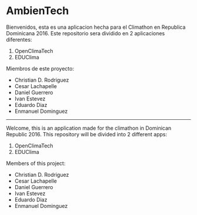 # AmbienTech

Bienvenidos, esta es una aplicacion hecha para el Climathon en Republica Dominicana 2016. Este repositorio sera dividido en 2 aplicaciones diferentes:
 1. OpenClimaTech
 2. EDUClima
 
Miembros de este proyecto:
  - Christian D. Rodriguez
  - Cesar Lachapelle
  - Daniel Guerrero
  - Ivan Estevez
  - Eduardo Diaz
  - Enmanuel Dominguez



---------------

Welcome, this is an application made for the climathon in Dominican Republic 2016. This repository will be divided into 2 different apps:
 1. OpenClimaTech
 2. EDUClima

Members of this project:
  - Christian D. Rodriguez
  - Cesar Lachapelle
  - Daniel Guerrero
  - Ivan Estevez
  - Eduardo Diaz
  - Enmanuel Dominguez



